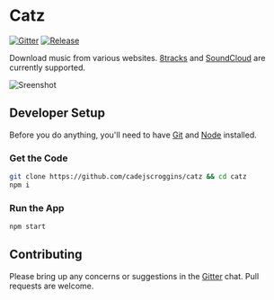 # Catz
[![Gitter](https://img.shields.io/badge/gitter-join%20chat%20%E2%86%92-brightgreen.svg)](https://gitter.im/cadejscroggins/omgcatz) [![Release](https://img.shields.io/github/release/cadejscroggins/catz.svg)](https://github.com/cadejscroggins/catz/releases)

Download music from various websites. [8tracks](https://8tracks.com) and [SoundCloud](https://soundcloud.com) are currently supported.

![Sreenshot](https://catz.io/screen.png)

## Developer Setup

Before you do anything, you'll need to have [Git](https://git-scm.com/) and [Node](https://nodejs.org/en/) installed.

### Get the Code

```sh
git clone https://github.com/cadejscroggins/catz && cd catz
npm i
```

### Run the App

```sh
npm start
```

## Contributing

Please bring up any concerns or suggestions in the [Gitter](https://gitter.im/cadejscroggins/omgcatz) chat. Pull requests are welcome.
